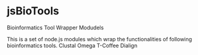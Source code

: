 # jsBioTools
Bioinformatics Tool Wrapper Modudels

This is a set of node.js modules which wrap the functionalities of following bioinformatics tools.
        Clustal Omega
        T-Coffee
        Dialign
        
